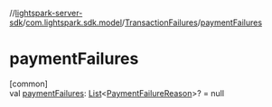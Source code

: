 //[lightspark-server-sdk](../../../index.md)/[com.lightspark.sdk.model](../index.md)/[TransactionFailures](index.md)/[paymentFailures](payment-failures.md)

# paymentFailures

[common]\
val [paymentFailures](payment-failures.md): [List](https://kotlinlang.org/api/latest/jvm/stdlib/kotlin.collections/-list/index.html)&lt;[PaymentFailureReason](../-payment-failure-reason/index.md)&gt;? = null
